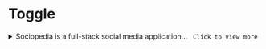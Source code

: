 # Toggle

<details>
  <summary>Sociopedia is a full-stack social media application... <code> Click to view more </code> </summary>
  <p> The application allows users to connect with others, share posts, upload images, like and comment on posts, add friends, and view friends' profiles..</p>
</details>

